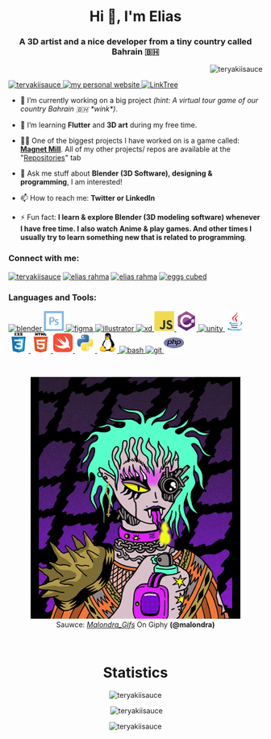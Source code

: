 <!-- Heading & subheading -->
<h1 align="center">Hi 👋, I'm Elias</h1>
<h3 align="center">A 3D artist and a nice developer from a tiny country called Bahrain 🇧🇭</h3>

<!-- Profile Views -->
<p align="right"> <img src="https://komarev.com/ghpvc/?username=teryakiisauce&label=Profile%20views&color=ff2e66&style=flat" alt="teryakiisauce" /></p>

<!-- Links -->
<p align="left">

<a href="https://twitter.com/teryakiisauce" target="blank">
  <!-- Twitter -->
  <img src="https://img.shields.io/twitter/follow/teryakiisauce?logo=twitter&style=for-the-badge&color=ffc48c" alt="teryakiisauce" />
</a>
<a href="https://teryakiisauce.github.io/" target="blank">
  <!-- GitHub Website -->
  <img alt="my personal website" src="https://img.shields.io/badge/Website-My%20personal%20website-b95cff?style=for-the-badge&logo=appveyor" />
</a>
<a href="https://linktr.ee/teryakiisauce" target="blank">
  <!-- LinkTree -->
  <img alt="LinkTree" src="https://img.shields.io/badge/LinkTree-TeryakiiSauce-8cfb87?style=for-the-badge&logo=appveyor" />
</a>

</p>

- 🔭 I’m currently working on a big project *(hint: A virtual tour game of our country Bahrain 🇧🇭 \*wink\*)*.

- 🌱 I’m learning **Flutter** and **3D art** during my free time.

- 👨‍💻 One of the biggest projects I have worked on is a game called: **[Magnet Mill](https://github.com/TeryakiiSauce/Magnet-Mill-Game)**. All of my other projects/ repos are available at the "[Repositories](https://github.com/TeryakiiSauce?tab=repositories)" tab

- 💬 Ask me stuff about **Blender (3D Software), designing & programming**, I am interested!

- 📫 How to reach me: **Twitter or LinkedIn**

- ⚡ Fun fact: **I learn & explore Blender (3D modeling software) whenever I have free time. I also watch Anime & play games. And other times I usually try to learn something new that is related to programming**.

<!-- Connections -->
<h3 align="left">Connect with me:</h3>
<p align="left">
<a href="https://twitter.com/teryakiisauce" target="blank"><img align="center" src="https://raw.githubusercontent.com/rahuldkjain/github-profile-readme-generator/master/src/images/icons/Social/twitter.svg" alt="teryakiisauce" height="30" width="40" /></a>
<a href="https://linkedin.com/in/elias-rahma-7439aa193" target="blank"><img align="center" src="https://raw.githubusercontent.com/rahuldkjain/github-profile-readme-generator/master/src/images/icons/Social/linked-in-alt.svg" alt="elias rahma" height="30" width="40" /></a>
<a href="https://fb.com/eliasooo975" target="blank"><img align="center" src="https://raw.githubusercontent.com/rahuldkjain/github-profile-readme-generator/master/src/images/icons/Social/facebook.svg" alt="elias rahma" height="30" width="40" /></a>
<a href="https://www.youtube.com/channel/UCeZ3r8-e3SDsUNeJZe3XnCQ" target="blank"><img align="center" src="https://raw.githubusercontent.com/rahuldkjain/github-profile-readme-generator/master/src/images/icons/Social/youtube.svg" alt="eggs cubed" height="30" width="40" /></a>
</p>

<!-- Languages or Software I Know/ Use -->
<h3 align="left">Languages and Tools:</h3>
<p align="left" style="vertical-align='middle';"> <a href="https://www.blender.org/" target="_blank" rel="noreferrer"> <img src="https://download.blender.org/branding/community/blender_community_badge_orange.svg" alt="blender" width="40" height="40"/> </a> <a href="https://www.photoshop.com/en" target="_blank" rel="noreferrer"> <img src="https://raw.githubusercontent.com/devicons/devicon/master/icons/photoshop/photoshop-line.svg" alt="photoshop" width="40" height="40"/> </a> <a href="https://www.figma.com/" target="_blank" rel="noreferrer"> <img src="https://www.vectorlogo.zone/logos/figma/figma-icon.svg" alt="figma" width="40" height="40"/> </a> <a href="https://www.adobe.com/in/products/illustrator.html" target="_blank" rel="noreferrer"> <img src="https://www.vectorlogo.zone/logos/adobe_illustrator/adobe_illustrator-icon.svg" alt="illustrator" width="40" height="40"/> </a> <a href="https://www.adobe.com/products/xd.html" target="_blank" rel="noreferrer"> <img src="https://cdn.worldvectorlogo.com/logos/adobe-xd.svg" alt="xd" width="40" height="40"/> </a> <a href="https://developer.mozilla.org/en-US/docs/Web/JavaScript" target="_blank" rel="noreferrer"> <img src="https://raw.githubusercontent.com/devicons/devicon/master/icons/javascript/javascript-original.svg" alt="javascript" width="40" height="40"/> </a> <a href="https://www.w3schools.com/cs/" target="_blank" rel="noreferrer"> <img src="https://raw.githubusercontent.com/devicons/devicon/master/icons/csharp/csharp-original.svg" alt="csharp" width="40" height="40"/> </a> <a href="https://unity.com/" target="_blank" rel="noreferrer"> <img src="https://www.vectorlogo.zone/logos/unity3d/unity3d-icon.svg" alt="unity" width="40" height="40"/> </a> <a href="https://www.java.com" target="_blank" rel="noreferrer"> <img src="https://raw.githubusercontent.com/devicons/devicon/master/icons/java/java-original.svg" alt="java" width="40" height="40"/> </a> <a href="https://www.w3schools.com/css/" target="_blank" rel="noreferrer"> <img src="https://raw.githubusercontent.com/devicons/devicon/master/icons/css3/css3-original-wordmark.svg" alt="css3" width="40" height="40"/> </a> <a href="https://www.w3.org/html/" target="_blank" rel="noreferrer"> <img src="https://raw.githubusercontent.com/devicons/devicon/master/icons/html5/html5-original-wordmark.svg" alt="html5" width="40" height="40"/> </a> <a href="https://developer.apple.com/swift/" target="_blank" rel="noreferrer"> <img src="https://raw.githubusercontent.com/devicons/devicon/master/icons/swift/swift-original.svg" alt="swift" width="40" height="40"/> </a> <a href="https://www.python.org" target="_blank" rel="noreferrer"> <img src="https://raw.githubusercontent.com/devicons/devicon/master/icons/python/python-original.svg" alt="python" width="40" height="40"/> </a> <a href="https://www.linux.org/" target="_blank" rel="noreferrer"> <img src="https://raw.githubusercontent.com/devicons/devicon/master/icons/linux/linux-original.svg" alt="linux" width="40" height="40"/> </a> <a href="https://www.gnu.org/software/bash/" target="_blank" rel="noreferrer"> <img src="https://www.vectorlogo.zone/logos/gnu_bash/gnu_bash-icon.svg" alt="bash" width="40" height="40"/> <a href="https://git-scm.com/" target="_blank" rel="noreferrer"> <img src="https://www.vectorlogo.zone/logos/git-scm/git-scm-icon.svg" alt="git" width="40" height="40"/> </a> </a> <a href="https://www.php.net" target="_blank" rel="noreferrer"> <img src="https://raw.githubusercontent.com/devicons/devicon/master/icons/php/php-original.svg" alt="php" width="40" height="40"/> </a> </p>

<br>

<!-- Image & it's sauce -->
<p align="center">
  <img src="./Resources/GIFs/Fire-Scifi.gif">
  <br>
  <figurecaption>Sauwce: <em><a href="https://giphy.com/gifs/fire-cyberpunk-cyborggirl-e7sfQlKCL4UHOpDeIn">Malondra_Gifs</a></em> On Giphy <strong>(@malondra)</strong></figurecaption>
</p>

<br>

<!-- Misc -->
<h1 align="center">Statistics</h1>

<p align="center"><img src="https://github-readme-stats.vercel.app/api/top-langs?username=teryakiisauce&show_icons=true&locale=en&layout=compact" alt="teryakiisauce" /></p>

<p align="center">&nbsp;<img src="https://github-readme-stats.vercel.app/api?username=teryakiisauce&show_icons=true&locale=en" alt="teryakiisauce" /></p>

<p align="center"><img src="https://github-readme-streak-stats.herokuapp.com/?user=teryakiisauce&" alt="teryakiisauce" /></p>

<!-- <h3 align="center">I just do whatever I want whenever I feel like it... Thank you ^-^</h3> -->

<!---
TeryakiiSauce/TeryakiiSauce is a ✨ special ✨ repository because its `README.md` (this file) appears on your GitHub profile.
You can click the Preview link to take a look at your changes.
--->
